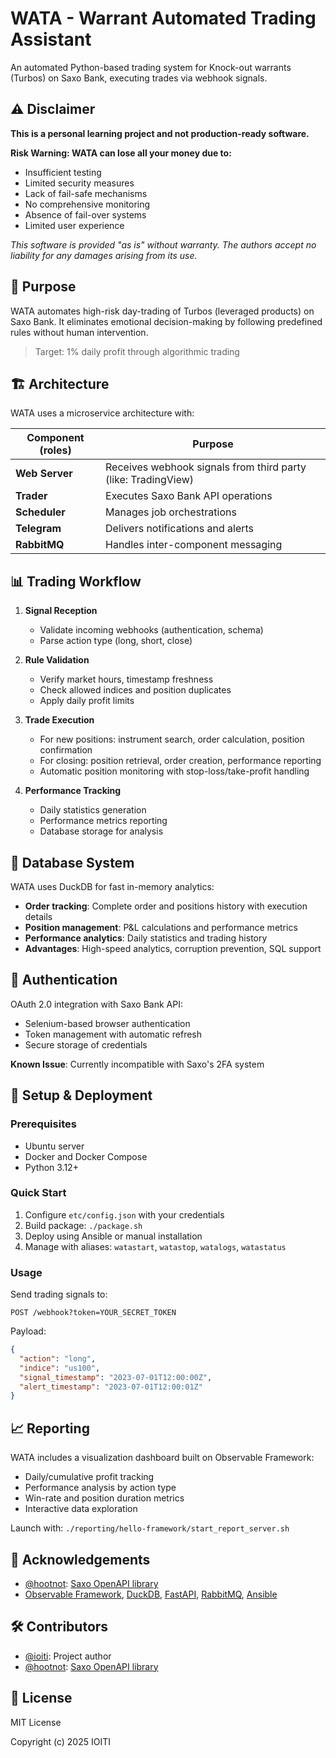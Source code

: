 # WATA - Warrant Automated Trading Assistant

An automated Python-based trading system for Knock-out warrants (Turbos) on Saxo Bank, executing trades via webhook signals.

## ⚠️ Disclaimer

**This is a personal learning project and not production-ready software.**

**Risk Warning: WATA can lose all your money due to:**
- Insufficient testing
- Limited security measures
- Lack of fail-safe mechanisms
- No comprehensive monitoring
- Absence of fail-over systems
- Limited user experience

*This software is provided "as is" without warranty. The authors accept no liability for any damages arising from its use.*

## 🎯 Purpose

WATA automates high-risk day-trading of Turbos (leveraged products) on Saxo Bank. It eliminates emotional decision-making by following predefined rules without human intervention.

> Target: 1% daily profit through algorithmic trading

## 🏗️ Architecture

WATA uses a microservice architecture with:

| Component (roles) | Purpose                                                       |
|-------------------|---------------------------------------------------------------|
| **Web Server**    | Receives webhook signals from third party (like: TradingView) |
| **Trader**        | Executes Saxo Bank API operations                             |
| **Scheduler**     | Manages job orchestrations                                    |
| **Telegram**      | Delivers notifications and alerts                             |
| **RabbitMQ**      | Handles inter-component messaging                             |

## 📊 Trading Workflow

1. **Signal Reception**
   - Validate incoming webhooks (authentication, schema)
   - Parse action type (long, short, close)

2. **Rule Validation**
   - Verify market hours, timestamp freshness
   - Check allowed indices and position duplicates
   - Apply daily profit limits

3. **Trade Execution**
   - For new positions: instrument search, order calculation, position confirmation
   - For closing: position retrieval, order creation, performance reporting
   - Automatic position monitoring with stop-loss/take-profit handling

4. **Performance Tracking**
   - Daily statistics generation
   - Performance metrics reporting
   - Database storage for analysis

## 💾 Database System

WATA uses DuckDB for fast in-memory analytics:

- **Order tracking**: Complete order and positions history with execution details
- **Position management**: P&L calculations and performance metrics 
- **Performance analytics**: Daily statistics and trading history
- **Advantages**: High-speed analytics, corruption prevention, SQL support

## 🔐 Authentication

OAuth 2.0 integration with Saxo Bank API:
- Selenium-based browser authentication
- Token management with automatic refresh
- Secure storage of credentials

**Known Issue**: Currently incompatible with Saxo's 2FA system

## 🚀 Setup & Deployment

### Prerequisites
- Ubuntu server
- Docker and Docker Compose
- Python 3.12+

### Quick Start
1. Configure `etc/config.json` with your credentials
2. Build package: `./package.sh`
3. Deploy using Ansible or manual installation
4. Manage with aliases: `watastart`, `watastop`, `watalogs`, `watastatus`

### Usage

Send trading signals to:
```
POST /webhook?token=YOUR_SECRET_TOKEN
```

Payload:
```json
{
  "action": "long",
  "indice": "us100",
  "signal_timestamp": "2023-07-01T12:00:00Z",
  "alert_timestamp": "2023-07-01T12:00:01Z"
}
```

## 📈 Reporting

WATA includes a visualization dashboard built on Observable Framework:

- Daily/cumulative profit tracking
- Performance analysis by action type
- Win-rate and position duration metrics
- Interactive data exploration

Launch with: `./reporting/hello-framework/start_report_server.sh`

## 👏 Acknowledgements

- [@hootnot](https://github.com/hootnot): [Saxo OpenAPI library](https://github.com/hootnot/saxo_openapi)
- [Observable Framework](https://observablehq.com/framework), [DuckDB](https://duckdb.org/), [FastAPI](https://fastapi.tiangolo.com/), [RabbitMQ](https://www.rabbitmq.com/), [Ansible](https://www.ansible.com/)

## 🛠️ Contributors

- [@ioiti](https://github.com/IOITI): Project author
- [@hootnot](https://github.com/hootnot): [Saxo OpenAPI library](https://github.com/hootnot/saxo_openapi)

## 📄 License

MIT License

Copyright (c) 2025 IOITI